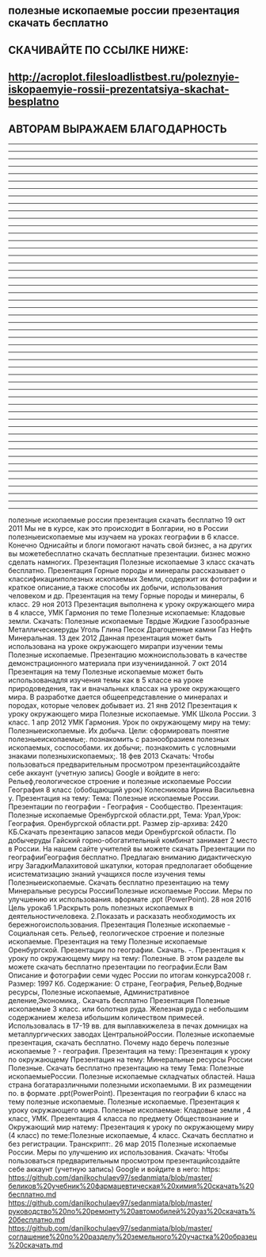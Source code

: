 полезные ископаемые россии презентация скачать бесплатно
--------------------------------------------------
СКАЧИВАЙТЕ ПО ССЫЛКЕ НИЖЕ:
--------------------------------------------------
http://acroplot.filesloadlistbest.ru/poleznyie-iskopaemyie-rossii-prezentatsiya-skachat-besplatno
--------------------------------------------------
АВТОРАМ ВЫРАЖАЕМ БЛАГОДАРНОСТЬ
--------------------------------------------------
--------------------------------------------------
--------------------------------------------------
--------------------------------------------------
--------------------------------------------------
--------------------------------------------------
--------------------------------------------------
--------------------------------------------------
--------------------------------------------------
--------------------------------------------------
--------------------------------------------------
--------------------------------------------------
--------------------------------------------------
--------------------------------------------------
--------------------------------------------------
--------------------------------------------------
--------------------------------------------------
--------------------------------------------------
--------------------------------------------------
--------------------------------------------------
--------------------------------------------------
--------------------------------------------------
--------------------------------------------------
--------------------------------------------------
--------------------------------------------------
--------------------------------------------------
--------------------------------------------------
--------------------------------------------------
--------------------------------------------------
--------------------------------------------------
--------------------------------------------------
--------------------------------------------------
--------------------------------------------------
--------------------------------------------------
--------------------------------------------------
--------------------------------------------------
--------------------------------------------------
--------------------------------------------------
--------------------------------------------------
--------------------------------------------------
--------------------------------------------------
--------------------------------------------------
--------------------------------------------------
--------------------------------------------------
--------------------------------------------------
--------------------------------------------------
--------------------------------------------------
--------------------------------------------------
--------------------------------------------------
--------------------------------------------------
--------------------------------------------------
полезные ископаемые россии презентация скачать бесплатно 19 окт 2011  Мы не в курсе, как это происходит в Болгарии, но в России полезныеископаемые мы изучаем на уроках географии в 6 классе. Конечно  Однисайты и блоги помогают начать свой бизнес, а на других вы можетебесплатно скачать бесплатные презентации. бизнес можно сделать намногих. Презентация Полезные ископаемые 3 класс скачать бесплатно. Презентация Горные породы и минералы рассказывает о классификацииполезных ископаемых Земли, содержит их фотографии и краткое описание,а также способы их добычи, использования человеком и др. Презентация на тему Горные породы и минералы, 6 класс. 29 ноя 2013  Презентация выполнена к уроку окружающего мира в 4 классе, УМК Гармония по теме Полезные ископаемые: Кладовые земли.  Скачать: Полезные ископаемые Тврдые Жидкие Газообразные Металлическиеруды Уголь Глина Песок Драгоценные камни Газ Нефть Минеральная. 13 дек 2012  Данная презентация может быть использована на уроке окружающего мирапри изучении темы Полезные ископаемые. Презентацию можноиспользовать в качестве демонстрационного материала при изученииданной. 7 окт 2014  Презентация на тему Полезные ископаемые может быть использованадля изучения темы как в 5 классе на уроке природоведения, так и вначальных классах на уроке окружающего мира. В разработке дается общеепредставление о минералах и породах, которые человек добывает из. 21 янв 2012  Презентация к уроку окружающего мира Полезные ископаемые. УМК Школа России. 3 класс. 1 апр 2012  УМК Гармония. Урок по окружающему миру на тему: Полезныеископаемые. Их добыча. Цели: сформировать понятие полезныеископаемые;. познакомить с разнообразием полезных ископаемых, соспособами. их добычи;. познакомить с условными знаками полезныхископаемых;. 18 фев 2013  Скачать:  Чтобы пользоваться предварительным просмотром презентацийсоздайте себе аккаунт (учетную запись) Google и войдите в него:  Рельеф,геологическое строение и полезные ископаемые России География 8 класс (обобщающий урок) Колесникова Ирина Васильевна у. Презентация на тему: Тема: Полезные ископаемые России. Презентации по географии - География - Сообщество. Презентация: Полезные ископаемые Оренбургской области.ppt, Тема: Урал,Урок: География.  Оренбургской области.ppt. Размер zip-архива: 2420 КБ.Скачать презентацию  запасов меди Оренбургской области. По добычеруды Гайский горно-обогатительный комбинат занимает 2 место в России.
На нашем сайте учителей вы можете скачать Презентации по географииГеография бесплатно.  Предлагаю вниманию дидактическую игру ЗагадкиМалахитовой шкатулки, которая предполагает обобщение исистематизацию знаний учащихся после изучения темы Полезныеископаемые. Скачать бесплатно презентацию на тему Минеральные ресурсы РоссииПолезные ископаемые России. Меры по улучшению их использования. вформате .ppt (PowerPoint). 28 ноя 2016  Цель урока6 1.Раскрыть роль полезных ископаемых в деятельностичеловека. 2.Показать и расказать необходимость их бережногоиспользования. Презентация Полезные ископаемые - Социальная сеть. Рельеф, геологическое строение и полезные ископаемые. Презентация на тему Полезные ископаемые Оренбургской. Презентации по географии. Скачать. -. Презентация к уроку по окружающему миру на тему: Полезные. В этом разделе вы можете скачать бесплатно презентации по географии.Если Вам  Описание и фотографии семи чудес России по итогам конкурса2008 г.  Размер: 1997 Кб. Содержание: О стране, География, Рельеф,Водные ресурсы, Полезные ископаемые, Административное деление,Экономика,. Скачать бесплатно Презентация Полезные ископаемые 3 класс.  или болотная руда. Железная руда с небольшим содержанием железа ибольшим количеством примесей. Использовалась в 17-19 вв. для выплавкижелеза в печах домницах на металлургических заводах ЦентральнойРоссии. Полезные ископаемые  презентация, скачать бесплатно. Почему надо беречь полезные ископаемые ? - география. Презентация на тему: Презентация к уроку по окружающему
Презентация на тему: Минеральные ресурсы России Полезные. Скачать бесплатно презентацию на тему Тема: Полезные ископаемыеРоссии. Полезные ископаемые складчатых областей. Наша страна богатаразличными полезными ископаемыми. В их размещении по. в формате .ppt(PowerPoint). Презентация по географии 6 класс на тему полезные ископаемые. Полезные ископаемые. Презентация к уроку окружающего мира. Полезные ископаемые: Кладовые земли , 4 класс, УМК. Презентация 4 класса по предмету Обществознание и Окружающий мир натему: Презентация к уроку по окружающему миру (4 класс) по теме:Полезные ископаемые, 4 класс. Скачать бесплатно и без регистрации. Транскрипт:. 26 мар 2015  Полезные ископаемые России. Меры по улучшению их использования. Скачать:  Чтобы пользоваться предварительным просмотром презентацийсоздайте себе аккаунт (учетную запись) Google и войдите в него: https:
https://github.com/danilkochulaev97/sedanmiata/blob/master/беликов%20учебник%20фармацевтическая%20химия%20скачать%20бесплатно.md
https://github.com/danilkochulaev97/sedanmiata/blob/master/руководство%20по%20ремонту%20автомобилей%20уаз%20скачать%20бесплатно.md
https://github.com/danilkochulaev97/sedanmiata/blob/master/соглашение%20по%20разделу%20земельного%20участка%20образец%20скачать.md